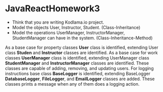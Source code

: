 # JavaReactHomework3

- Think that you are writing Kodlama.io project.
- Model the objects User, Instructor, Student. (Class-Inheritance)
- Model the operations UserManager, InstructorManager, StudentManager can have in the system. (Class-Inheritance-Method)

As a base case for property classes **User** class is identified, extending User class **Studen** and **Instructor** classes are identified. As a base case for work classes **UserManager** class is identified, extending UserManager class **StudentManager** and **InstructorManager** classes are identified. These classes are capable of adding, removing, and updating users. For logging instructions base class **BaseLogger** is identified, extending BaseLogger **DatabaseLogger**, **FileLogger**, and **EmailLogger** classes are added. These classes prints a message when any of them does a logging action.
